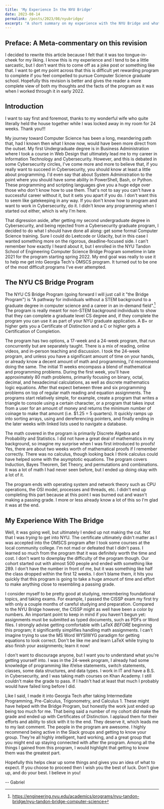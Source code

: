 ```yaml
---
title: 'My Experience In the NYU Bridge'
date: 2023-08-14
permalink: /posts/2023/08/nyubridge/
excerpt: "A short summary on my experience with the NYU Bridge and what you can expect"
---
```


## Preface: A Meta-commentary on this revision 

I decided to rewrite this article because I felt that it was too tongue-in-cheek for my liking. I know this is my experience and I tend to be a little sarcastic, but I don't want this to come off as a joke post or something like that. I want to get my point across that this is difficult yet rewarding program to complete if you feel compelled to pursue Computer Science graduate school. Hopefully this revision is better and gives the reader a more complete view of both my thoughts and the facts of the program as it was when I worked through it in early 2022.

## Introduction

I want to say first and foremost, thanks to my wonderful wife who quite literally held the house together while I was locked away in my room for 24 weeks. Thank you!!!

My journey toward Computer Science has been a long, meandering path that, had I known then what I know now, would have been more direct from the outset. My first 
Undergraduate degree is in Business Administration where I took a course in Web Design that ultimately lead me to my career in Information Technology and Cybersecurity. However, and this is debated in some Cybersecurity circles, I've come more and more to believe that, if you really want to succeed in Cybersecurity, you should know at least a little about programming. I'd even say that about System Administration to the point where you should have some ability in PowerShell, Bash, or Python. These programming and scripting languages give you a huge edge over those who don't know how to use them. That's not to say you can't have a successful career without it, but it sets you apart if you do. I don't want this to seem like gatekeeping in any way. If you don't know how to program and want to work in Cybersecurity, do it. I didn't know any programming when I started out either, which is why I'm here.

That digression aside, after getting my second undergraduate degree in Cybersecurity, and being rejected from a Cybersecurity graduate program, I decided to do what I should have done all along: get some formal Computer Science training. Sure I could do Leetcode or Udacity, but in this case I wanted something more on the rigorous, deadline-focused side. I can't remember how exactly I heard about it, but I enrolled in the NYU Tandon School of Engineering Computer Science Bridge Program sometime in late 2021 for the program starting spring 2022. My end goal was really to use it to help me get into Georgia Tech's OMSCS program. It turned out to be one of the most difficult programs I've ever attempted.

## The NYU CS Bridge Program

The NYU CS Bridge Program (going forward I will just call it "the Bridge Program") is "A pathway for individuals without a STEM background to a graduate degree in computer science and a career in an in-demand field".[^1] The program is really meant for non-STEM background individuals to show that they can complete a graduate level CS degree and, if they complete the program you can use it as part of your NYU graduate application. A B+ or higher gets you a Certificate of Distinction and a C or higher gets a Certification of Completion. 

The program has two options, a 17-week and a 24-week program, that run concurrently but are separately taught. There is a mix of reading, online videos, and in-person teaching and discussion. I took the 24-week program, and unless you have a significant amount of time on your hands, or already know a decent amount of math and programming, I'd recommend doing the same. The initial 11 weeks encompass a blend of mathematical and programming problems. During the first week, you'll have approximately 80 math problems, primarily focusing on binary, octal, decimal, and hexadecimal calculations, as well as discrete mathematics logic equations. After that expect between three and six programming problems on top of regular math reading and equation assignments. The programs start relatively simple, for example, create a program that writes a triangle to console using a certain character, or a program that takes input from a user for an amount of money and returns the minimum number of coinage to make that amount (i.e. $1.25 = 5 quarters).  It quickly ramps up into sorting arrays, using and dereferencing pointers, and finally ending in the later weeks with linked lists used to navigate a database. 

The math covered in the program is primarily Discrete Algebra and Probability and Statistics. I did not have a great deal of mathematics in my background, so imagine my surprise when I was first introduced to proofs! Yes, there are about two weeks worth of mathematical proofs if I remember correctly. There was no calculus, though looking back I think calculus could have helped some with the asymptotic equations. The program covers Induction, Bayes Theorem, Set Theory, and permutations and combinations. It was a lot of math I had never seen before, but I ended up doing okay with a lot of it.

The program ends with operating system and network theory such as CPU operations, the OSI model, processes and threads, etc. I didn't end up completing this part because at this point I was burned out and wasn't making a passing grade. I more or less already know a lot of this so I'm glad it was at the end.

## My Experience With The Bridge

Well, it was going well, but ultimately I ended up not making the cut. Not that I was *trying* to get into NYU. The certificate ultimately didn't matter as I was accepted into the OMSCS program after I took some courses at the local community college. I'm not mad or defeated that I didn't pass. I learned so much from the program that it was definitely worth the time and cost. I don't want to downplay the difficulty of the program though. Our cohort started out with almost 500 people and ended with something like 289. I don't have the number in front of me, but it was something like half the class dropped within the first 12 weeks. I don't blame them, it hits you quickly that this program is going to take a huge amount of time and effort to make anything close to resembling a passing grade.

I consider myself to be pretty good at studying, remembering foundational topics, and taking exams. For example, I passed the CISSP exam my first try with only a couple months of careful studying and preparation. Compared to the NYU Bridge however, the CISSP might as well have been a color by numbers. An important point to keep in mind if you haven't begun yet: assignments must be submitted as typed documents, such as PDFs or Word files. I strongly advise getting comfortable with LaTeX _BEFORE_ beginning this program; it significantly simplifies handling math assignments. I can't imagine trying to use the MS Word WYSIWYG paradigm for getting equations to look correct. Don't be like me and learn LaTeX while trying to also finish your assignments; learn it now!

I don't want to discourage anyone, but I want you to understand what you're getting yourself into. I was in the 24-week program, I already had some knowledge of programming like if/else statements, switch statements, classes, some data structures, and data types. I work in IT and have a B.S. in Cybersecurity, and I was taking math courses on Khan Academy. I still couldn't make the grade to pass. If I hadn't had at least that much I probably would have failed long before I did.

Like I said, I made it into Georgia Tech after taking Intermediate Programming, Pre-Calculus, Trigonometry, and Calculus 1. These might have helped with the Bridge Program, but honestly the work just ended up being too much for me. That being said a number of my cohort did make the grade and ended up with Certificates of Distinction. I applaud them for their efforts and ability to stick with it to the end. They deserve it, which leads me to my last comment. The people in the program are awesome. I highly recommend being active in the Slack groups and getting to know your group. They're all highly intelligent, hard working, and a great group that you might end up staying connected with after the program. Among all the things I gained from this program, I would highlight that getting to know them was the greatest part.

Hopefully this helps clear up some things and gives you an idea of what to expect. If you choose to proceed then I wish you the best of luck. Don't give up, and do your best. I believe in you!


-- Gabriel

[^1]: https://engineering.nyu.edu/academics/programs/nyu-tandon-bridge/nyu-tandon-bridge-computer-science
